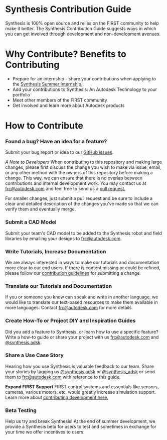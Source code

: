# Synthesis Contribution Guide
Synthesis is 100% open source and relies on the FIRST community to help make it better. The Synthesis Contribution Guide suggests ways in which you can get involved through development and non-development avenues. 

# Why Contribute? Benefits to Contributing
* Prepare for an internship - share your contributions when applying to the [Synthesis Summer Internship.](https://synthesis.autodesk.com/internship.html)
* Add your contributions to Synthesis: An Autodesk Technology to your portfolio
* Meet other members of the FIRST community
* Get involved and learn more about Autodesk products

# How to Contribute
### Found a bug? Have an idea for a feature?
Submit your bug report or idea to our [GitHub issues](https://github.com/Autodesk/synthesis/issues/new/choose).

*A Note to Developers* When contributing to this repository and making large changes, please first discuss the change you wish to make via issue, email, or any other method with the owners of this repository before making a change. This  way, we can ensure that there is no overlap between contributions and internal development work. You may contact us at frc@autodesk.com and feel free to send us a [pull request.](https://github.com/Autodesk/synthesis/pulls)

For smaller changes, just submit a pull request and be sure to include a clear and detailed description of the changes you've made so that we can verify them and eventually merge.

### Submit a CAD Model
Submit your team's CAD model to be added to the Synthesis robot and field libraries by emailing your designs to frc@autodesk.com.

### Write Tutorials, Increase Documentation
We are always interested in ways to make our tutorials and documentation more clear to our end users. If there is content missing or could be refined, please follow our [contribution guidelines](#How-to-Contribute) for submitting a change.

### Translate our Tutorials and Documentation
If you or someone you know can speak and write in another language, we would like to translate our text-based resources to make them available in more languages. Contact frc@autodesk.com for more details.

### Create How-To or Project DIY and Inspiration Guides
Did you add a feature to Synthesis, or learn how to use a specific feature? Write a how-to guide or share your project with us frc@autodesk.com and [@synthesis.adsk](https://www.instagram.com/synthesis.adsk/). 

### Share a Use Case Story
Hearing how you use Synthesis is valuable feedback to our team. Share your stories by tagging us [@synthesis.adsk](https://www.instagram.com/synthesis.adsk/) or [@synthesis_adsk](https://twitter.com/synthesis_adsk) or send them to frc@autodesk.com with reference to this guide.

**Expand FIRST Support** 
FIRST control systems and essentials like sensors, cameras, various motors, etc. would greatly increase simulation support. Learn more about [contributing development here.](#How-to-Contribute)

### Beta Testing
Help us try and break Synthesis! At the end of summer development, we provide a Synthesis beta for users to test and sometimes in exchange for your time we offer incentives to users. 
